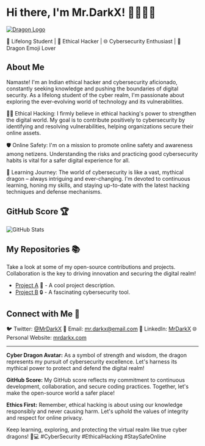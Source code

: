 # Hi there, I'm Mr.DarkX! 👋🏽🇮🇳

[![Dragon Logo](dragon_logo.png)](https://github.com/MrDarkX)

🔭 Lifelong Student | 🚀 Ethical Hacker | 🌐 Cybersecurity Enthusiast | 🐲 Dragon Emoji Lover

## About Me

Namaste! I'm an Indian ethical hacker and cybersecurity aficionado, constantly seeking knowledge and pushing the boundaries of digital security. As a lifelong student of the cyber realm, I'm passionate about exploring the ever-evolving world of technology and its vulnerabilities.

🕵️‍♂️ Ethical Hacking: I firmly believe in ethical hacking's power to strengthen the digital world. My goal is to contribute positively to cybersecurity by identifying and resolving vulnerabilities, helping organizations secure their online assets.

🛡️ Online Safety: I'm on a mission to promote online safety and awareness among netizens. Understanding the risks and practicing good cybersecurity habits is vital for a safer digital experience for all.

🌱 Learning Journey: The world of cybersecurity is like a vast, mythical dragon – always intriguing and ever-changing. I'm devoted to continuous learning, honing my skills, and staying up-to-date with the latest hacking techniques and defense mechanisms.

## GitHub Score 🏆

![GitHub Stats](https://github-readme-stats.vercel.app/api?username=MrDarkX&show_icons=true&theme=dark&count_private=true&hide_title=true)

## My Repositories 📚

Take a look at some of my open-source contributions and projects. Collaboration is the key to driving innovation and securing the digital realm!

- [Project A](https://github.com/MrDarkX/project-a) 🚀 - A cool project description.
- [Project B](https://github.com/MrDarkX/project-b) 🔒 - A fascinating cybersecurity tool.

## Connect with Me 🤝

🐦 Twitter: [@MrDarkX](https://twitter.com/MrDarkX)
📧 Email: mr.darkx@email.com
💼 LinkedIn: [MrDarkX](https://www.linkedin.com/in/mrdarkx/)
🌐 Personal Website: [mrdarkx.com](https://www.mrdarkx.com)

---
**Cyber Dragon Avatar:** As a symbol of strength and wisdom, the dragon represents my pursuit of cybersecurity excellence. Let's harness its mythical power to protect and defend the digital realm!

**GitHub Score:** My GitHub score reflects my commitment to continuous development, collaboration, and secure coding practices. Together, let's make the open-source world a safer place!

**Ethics First:** Remember, ethical hacking is about using our knowledge responsibly and never causing harm. Let's uphold the values of integrity and respect for online privacy.

Keep learning, exploring, and protecting the virtual realm like true cyber dragons! 🐲💻 #CyberSecurity #EthicalHacking #StaySafeOnline
